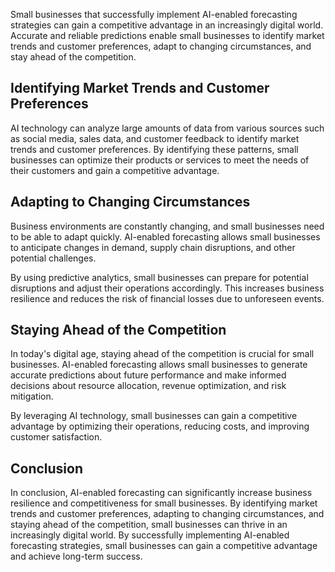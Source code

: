 
Small businesses that successfully implement AI-enabled forecasting strategies can gain a competitive advantage in an increasingly digital world. Accurate and reliable predictions enable small businesses to identify market trends and customer preferences, adapt to changing circumstances, and stay ahead of the competition.

Identifying Market Trends and Customer Preferences
--------------------------------------------------

AI technology can analyze large amounts of data from various sources such as social media, sales data, and customer feedback to identify market trends and customer preferences. By identifying these patterns, small businesses can optimize their products or services to meet the needs of their customers and gain a competitive advantage.

Adapting to Changing Circumstances
----------------------------------

Business environments are constantly changing, and small businesses need to be able to adapt quickly. AI-enabled forecasting allows small businesses to anticipate changes in demand, supply chain disruptions, and other potential challenges.

By using predictive analytics, small businesses can prepare for potential disruptions and adjust their operations accordingly. This increases business resilience and reduces the risk of financial losses due to unforeseen events.

Staying Ahead of the Competition
--------------------------------

In today's digital age, staying ahead of the competition is crucial for small businesses. AI-enabled forecasting allows small businesses to generate accurate predictions about future performance and make informed decisions about resource allocation, revenue optimization, and risk mitigation.

By leveraging AI technology, small businesses can gain a competitive advantage by optimizing their operations, reducing costs, and improving customer satisfaction.

Conclusion
----------

In conclusion, AI-enabled forecasting can significantly increase business resilience and competitiveness for small businesses. By identifying market trends and customer preferences, adapting to changing circumstances, and staying ahead of the competition, small businesses can thrive in an increasingly digital world. By successfully implementing AI-enabled forecasting strategies, small businesses can gain a competitive advantage and achieve long-term success.
